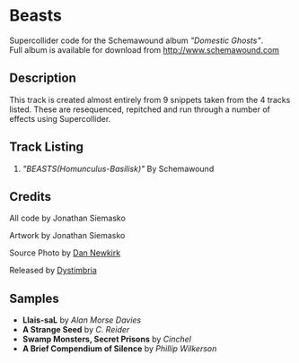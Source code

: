 # Beasts
Supercollider code for the Schemawound album *"Domestic Ghosts"*.  
Full album is available for download from http://www.schemawound.com

## Description 
This track is created almost entirely from 9 snippets taken from the 4 tracks listed. These are resequenced, repitched and run through a number of effects using Supercollider.

## Track Listing
01. *"BEASTS(Homunculus-Basilisk)"* By Schemawound

## Credits
All code by Jonathan Siemasko

Artwork by Jonathan Siemasko

Source Photo by [Dan Newkirk](http://newkirk.biz)

Released by [Dystimbria](http://Dystimbria.cc)


## Samples 
* **Llais-saL** by *Alan Morse Davies*
* **A Strange Seed** by *C. Reider*
* **Swamp Monsters, Secret Prisons** by *Cinchel* 
* **A Brief Compendium of Silence** by *Phillip Wilkerson*
